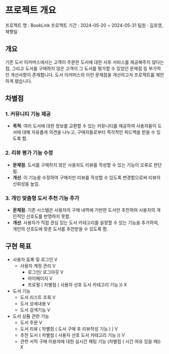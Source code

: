 # 프로젝트 개요
프로젝트 명 : BookLink
프로젝트 기간 : 2024-05-20 ~ 2024-05-31
팀원 : 김호영, 채형일

## **개요**
기존 도서 이커머스에서는 고객이 주문한 도서에 대한 사후 서비스를 제공해주지 않다는 점, 그리고 도서를 구매하지 않은 고객이 그 도서를 평가할 수 있었던 문제점 등 부가적인 개선사항이 존재합니다. 도서 이커머스의 이런 문제점을 개선하고자 프로젝트를 제안하게 됐습니다.

## **차별점**

### **1. 커뮤니티 기능 제공**

- **목적**: 여러 도서에 대한 정보를 교환할 수 있는 커뮤니티를 제공하여 사용자들이 도서에 대해 자유롭게 의견을 나누고, 구매자들로부터 즉각적인 피드백을 받을 수 있도록 함.

### **2. 리뷰 평가 기능 수정**

- **문제점**: 도서를 구매하지 않은 사용자도 리뷰를 작성할 수 있는 기능이 오류로 판단됨.
- **개선**: 이 기능을 수정하여 구매자만 리뷰를 작성할 수 있도록 변경함으로써 리뷰의 신뢰성을 높임.

### **3. 개인 맞춤형 도서 추천 기능 추가**

- **문제점**: 기존 시스템은 사용자의 구매 내역에 기반한 도서만 추천하여 사용자의 개인적인 선호도를 반영하지 못함.
- **개선**: 사용자가 직접 관심 있는 도서 카테고리를 설정할 수 있는 기능을 추가하여, 개인의 선호도에 맞춘 도서를 추천받을 수 있도록 함.

## 구현 목표
- 사용자 등록 및 로그인 V
    - 사용자 계정 관리 V
        - 로그인/ 로그아웃 V
        - 마이페이지 V
        - 프로필 ( 차별점 ( 사용자 선호 도서 카테고리 기능 )) X
- 도서 기능
    - 도서 리스트 조회 V
    - 도서 상세내용 V
    - 도서 검색기능 V
- 도서 상품 관련 기능
    - 도서 주문 V
    - 도서 리뷰 ( 차별점 ( 도서 구매 후 리뷰작성 기능 ) ) V
    - 추천 도서 ( 차별점 ( 사용자 선호 도서 카테고리 기능 )) V
    - 관련 서적 구매 이용자에 대한 실시간 채팅 기능 (차별점 ( 시간 여유 있을 때)) X
